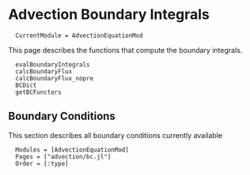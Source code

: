 # Advection Boundary Integrals

```@meta
  CurrentModule = AdvectionEquationMod
```

This page describes the functions that compute the boundary integrals.

```@docs
  evalBoundaryIntegrals
  calcBoundaryFlux
  calcBoundaryFlux_nopre
  BCDict
  getBCFunctors
```

## Boundary Conditions
This section describes all boundary conditions currently available

```@autodocs
  Modules = [AdvectionEquationMod]
  Pages = ["advection/bc.jl"]
  Order = [:type]
```

